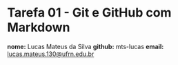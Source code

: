 # Tarefa 01 - Git e GitHub com Markdown
**nome:** Lucas Mateus da Silva
**github:** mts-lucas
**email:** lucas.mateus.130@ufrn.edu.br